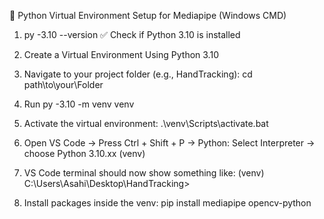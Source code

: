 🐍 Python Virtual Environment Setup for Mediapipe (Windows CMD)
1. py -3.10 --version
✅ Check if Python 3.10 is installed

2. Create a Virtual Environment Using Python 3.10

3. Navigate to your project folder (e.g., HandTracking):
cd path\to\your\Folder

4. Run
py -3.10 -m venv venv

5. Activate the virtual environment:
.\venv\Scripts\activate.bat

6. Open VS Code → Press Ctrl + Shift + P → Python: Select Interpreter → choose Python 3.10.xx (venv)

7. VS Code terminal should now show something like:
(venv) C:\Users\Asahi\Desktop\HandTracking>

8. Install packages inside the venv:
pip install mediapipe opencv-python

